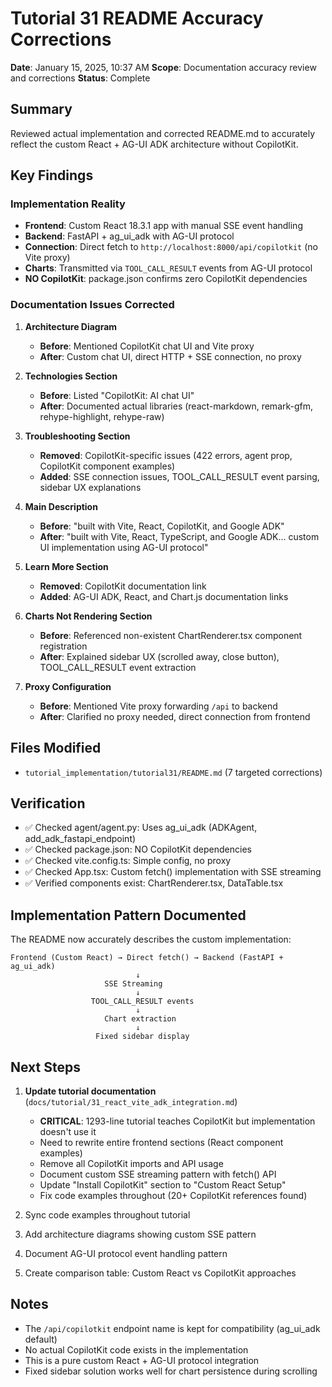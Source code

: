 # Tutorial 31 README Accuracy Corrections

**Date**: January 15, 2025, 10:37 AM
**Scope**: Documentation accuracy review and corrections
**Status**: Complete

## Summary

Reviewed actual implementation and corrected README.md to accurately reflect the custom React + AG-UI ADK architecture without CopilotKit.

## Key Findings

### Implementation Reality
- **Frontend**: Custom React 18.3.1 app with manual SSE event handling
- **Backend**: FastAPI + ag_ui_adk with AG-UI protocol
- **Connection**: Direct fetch to `http://localhost:8000/api/copilotkit` (no Vite proxy)
- **Charts**: Transmitted via `TOOL_CALL_RESULT` events from AG-UI protocol
- **NO CopilotKit**: package.json confirms zero CopilotKit dependencies

### Documentation Issues Corrected

1. **Architecture Diagram**
   - **Before**: Mentioned CopilotKit chat UI and Vite proxy
   - **After**: Custom chat UI, direct HTTP + SSE connection, no proxy

2. **Technologies Section**
   - **Before**: Listed "CopilotKit: AI chat UI"
   - **After**: Documented actual libraries (react-markdown, remark-gfm, rehype-highlight, rehype-raw)

3. **Troubleshooting Section**
   - **Removed**: CopilotKit-specific issues (422 errors, agent prop, CopilotKit component examples)
   - **Added**: SSE connection issues, TOOL_CALL_RESULT event parsing, sidebar UX explanations

4. **Main Description**
   - **Before**: "built with Vite, React, CopilotKit, and Google ADK"
   - **After**: "built with Vite, React, TypeScript, and Google ADK... custom UI implementation using AG-UI protocol"

5. **Learn More Section**
   - **Removed**: CopilotKit documentation link
   - **Added**: AG-UI ADK, React, and Chart.js documentation links

6. **Charts Not Rendering Section**
   - **Before**: Referenced non-existent ChartRenderer.tsx component registration
   - **After**: Explained sidebar UX (scrolled away, close button), TOOL_CALL_RESULT event extraction

7. **Proxy Configuration**
   - **Before**: Mentioned Vite proxy forwarding `/api` to backend
   - **After**: Clarified no proxy needed, direct connection from frontend

## Files Modified

- `tutorial_implementation/tutorial31/README.md` (7 targeted corrections)

## Verification

- ✅ Checked agent/agent.py: Uses ag_ui_adk (ADKAgent, add_adk_fastapi_endpoint)
- ✅ Checked package.json: NO CopilotKit dependencies
- ✅ Checked vite.config.ts: Simple config, no proxy
- ✅ Checked App.tsx: Custom fetch() implementation with SSE streaming
- ✅ Verified components exist: ChartRenderer.tsx, DataTable.tsx

## Implementation Pattern Documented

The README now accurately describes the custom implementation:

```
Frontend (Custom React) → Direct fetch() → Backend (FastAPI + ag_ui_adk)
                            ↓
                     SSE Streaming
                            ↓
                  TOOL_CALL_RESULT events
                            ↓
                     Chart extraction
                            ↓
                   Fixed sidebar display
```

## Next Steps

1. **Update tutorial documentation** (`docs/tutorial/31_react_vite_adk_integration.md`)
   - **CRITICAL**: 1293-line tutorial teaches CopilotKit but implementation doesn't use it
   - Need to rewrite entire frontend sections (React component examples)
   - Remove all CopilotKit imports and API usage
   - Document custom SSE streaming pattern with fetch() API
   - Update "Install CopilotKit" section to "Custom React Setup"
   - Fix code examples throughout (20+ CopilotKit references found)

2. Sync code examples throughout tutorial
3. Add architecture diagrams showing custom SSE pattern
4. Document AG-UI protocol event handling pattern
5. Create comparison table: Custom React vs CopilotKit approaches

## Notes

- The `/api/copilotkit` endpoint name is kept for compatibility (ag_ui_adk default)
- No actual CopilotKit code exists in the implementation
- This is a pure custom React + AG-UI protocol integration
- Fixed sidebar solution works well for chart persistence during scrolling
